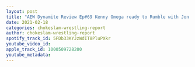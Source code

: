 ```yaml
---
layout: post
title: "AEW Dynamite Review Ep#69 Kenny Omega ready to Rumble with Jon Moxley in a barbed wire explosion match, also Sting takes his first bumped since 2015! plus more news!"
date: 2021-02-18
categories: chokeslam-wrestling-report
author: chokeslam-wrestling-report
spotify_track_id: 5FDb33KYJzWdIT8PluPXkr
youtube_video_id: 
apple_track_id: 1000509728200
youtube_metadata: 
---
```

